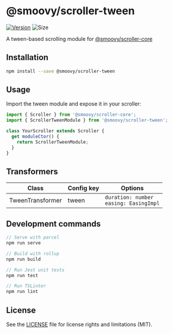 # @smoovy/scroller-tween
[![Version](https://flat.badgen.net/npm/v/@smoovy/scroller-tween)](https://www.npmjs.com/package/@smoovy/scroller-tween) ![Size](https://flat.badgen.net/bundlephobia/minzip/@smoovy/scroller-tween)

A tween-based scrolling module for [@smoovy/scroller-core](../scroller-core)

## Installation
```sh
npm install --save @smoovy/scroller-tween
```

## Usage
Import the tween module and expose it in your scroller:
```js
import { Scroller } from '@smoovy/scroller-core';
import { ScrollerTweenModule } from '@smoovy/scroller-tween';

class YourScroller extends Scroller {
  get moduleCtor() {
    return ScrollerTweenModule;
  }
}
```

## Transformers
| Class | Config key | Options
| - | - | - |
| TweenTransformer | tween | `duration: number`<br>`easing: EasingImpl`

## Development commands
```js
// Serve with parcel
npm run serve

// Build with rollup
npm run build

// Run Jest unit tests
npm run test

// Run TSLinter
npm run lint
```

## License
See the [LICENSE](../../LICENSE) file for license rights and limitations (MIT).
